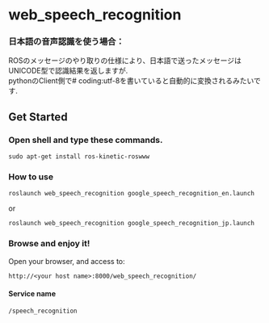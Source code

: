 # web_speech_recognition

### 日本語の音声認識を使う場合：
ROSのメッセージのやり取りの仕様により、日本語で送ったメッセージはUNICODE型で認識結果を返しますが.  
pythonのClient側で# coding:utf-8を書いていると自動的に変換されるみたいです.  
## Get Started

### Open shell and type these commands.

```
sudo apt-get install ros-kinetic-roswww 
```
### How to use
```
roslaunch web_speech_recognition google_speech_recognition_en.launch
```
or
```
roslaunch web_speech_recognition google_speech_recognition_jp.launch
```

### Browse and enjoy it!

Open your browser, and access to:

`http://<your host name>:8000/web_speech_recognition/`

#### Service name
    /speech_recognition
